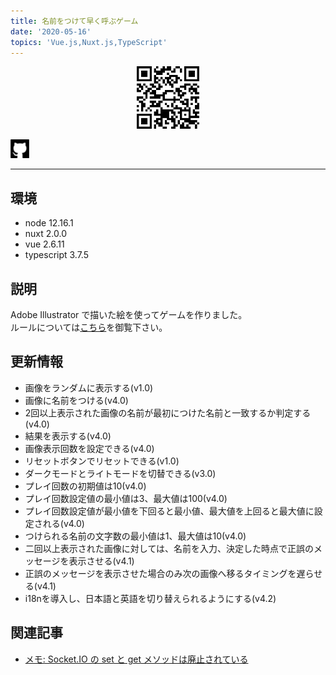 ```yaml
---
title: 名前をつけて早く呼ぶゲーム
date: '2020-05-16'
topics: 'Vue.js,Nuxt.js,TypeScript'
---
```

<div style="text-align: center;">

  [<img src="https://raw.githubusercontent.com/toshikisugiyama/aboutme/master/src/public/images/uploads/qr_image_game.svg" alt="qr code" width="100" height="100" >](https://toshikisugiyama-images.netlify.app)

</div>

[<img src="https://raw.githubusercontent.com/toshikisugiyama/aboutme/master/src/public/images/snsIcons/github.svg" alt="github" width="30" height="30" >](https://github.com/toshikisugiyama/random_image_game)

---
## 環境
- node 12.16.1
- nuxt 2.0.0
- vue 2.6.11
- typescript 3.7.5

## 説明

Adobe Illustrator で描いた絵を使ってゲームを作りました。  
ルールについては[こちら](https://toshikisugiyama-images.netlify.com/rule)を御覧下さい。

## 更新情報
- 画像をランダムに表示する(v1.0)
- 画像に名前をつける(v4.0)
- 2回以上表示された画像の名前が最初につけた名前と一致するか判定する(v4.0)
- 結果を表示する(v4.0)
- 画像表示回数を設定できる(v4.0)
- リセットボタンでリセットできる(v1.0)
- ダークモードとライトモードを切替できる(v3.0)
- プレイ回数の初期値は10(v4.0)
- プレイ回数設定値の最小値は3、最大値は100(v4.0)
- プレイ回数設定値が最小値を下回ると最小値、最大値を上回ると最大値に設定される(v4.0)
- つけられる名前の文字数の最小値は1、最大値は10(v4.0)
- 二回以上表示された画像に対しては、名前を入力、決定した時点で正誤のメッセージを表示させる(v4.1)
- 正誤のメッセージを表示させた場合のみ次の画像へ移るタイミングを遅らせる(v4.1)
- i18nを導入し、日本語と英語を切り替えられるようにする(v4.2)

## 関連記事
- [メモ: Socket.IO の set と get メソッドは廃止されている](https://qiita.com/toshikisugiyama/items/2512751b25b835dd782e)
